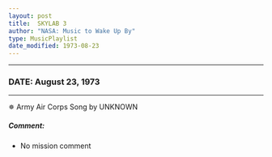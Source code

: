 ```yaml
---
layout: post
title:  SKYLAB 3
author: "NASA: Music to Wake Up By"
type: MusicPlaylist
date_modified: 1973-08-23
---
```


----
### DATE: August 23, 1973
----
✵ Army Air Corps Song by UNKNOWN

##### Comment:
* No mission comment
